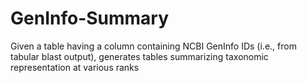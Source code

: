 # GenInfo-Summary
Given a table having a column containing NCBI GenInfo IDs (i.e., from tabular blast output), generates tables summarizing taxonomic representation at various ranks
